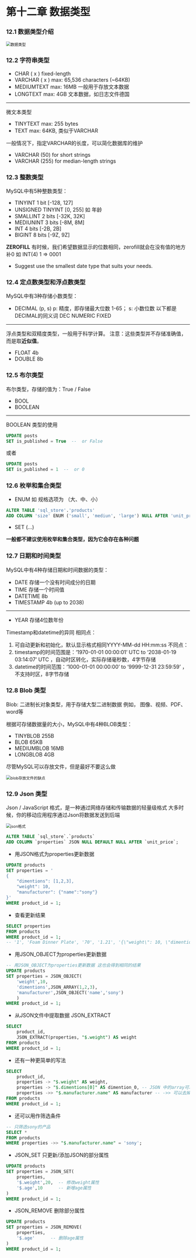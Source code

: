 # 第十二章 数据类型

### 12.1 数据类型介绍

<img src=".\fig\数据类型.png" alt="数据类型" style="zoom:75%;" />

### 12.2 字符串类型
- CHAR ( x )  		fixed-length
- VARCHAR ( x )	       max: 65,536 characters (~64KB)
- MEDIUMTEXT	max: 16MB    一般用于存放文本数据
- LONGTEXT		 max: 4GB   文本数据，如日志文件德国

---

微文本类型

- TINYTEXT		  	max: 255 bytes
- TEXT			      max: 64KB,  类似于VARCHAR

一般情况下，指定VARCHAR的长度，可以简化数据库的维护
- VARCHAR (50)     for short strings
- VARCHAR (255)   for median-length strings
### 12.3 整数类型
MySQL中有5种整数类型：
- TINYINT			1 bit		[-128, 127]
- UNSIGNED TINYINT			      [0, 255]            如 年龄
- SMALLINT			2 bits		[-32K, 32K]
- MEDIUNINT 	    3 bits	[-8M, 8M]
- INT 4 bits 	[-2B, 2B]
- BIGINT	8 bits	[-9Z, 9Z]

**ZEROFILL**
有时候，我们希望数据显示的位数相同，zerofill就会在没有值的地方补0
如 INT(4)   1 => 0001

- Suggest use the smallest date type that suits your needs.

### 12.4 定点数类型和浮点数类型
MySQL中有3种存储小数类型：
- DECIMAL (p, s)    p: 精度，即存储最大位数 1-65；   s: 小数位数
以下都是DECIMAL的同义词
DEC
NUMERIC
FIXED

---
浮点类型和双精度类型，一般用于科学计算。
注意：这些类型并不存储准确值，而是取**近似值**。

- FLOAT		4b
- DOUBLE	8b

### 12.5 布尔类型
布尔类型，存储的值为：True / False
- BOOL
- BOOLEAN

---
BOOLEAN 类型的使用
```SQL
UPDATE posts
SET is_published = True  --  or False
```
或者
```SQL
UPDATE posts
SET is_published = 1  --  or 0
```
### 12.6 枚举和集合类型
- ENUM
如 规格选项为 （大、中、小）
```sql
ALTER TABLE 'sql_store'.'products'
ADD COLUMN 'size' ENUM ('small', 'mediun', 'large') NULL AFTER 'unit_price';
```
- SET (...)

**一般都不建议使用枚举和集合类型，因为它会存在各种问题**

### 12.7 日期和时间类型
MySQL中有4种存储日期和时间数据的类型：
- DATE	存储一个没有时间成分的日期
- TIME	存储一个时间值
- DATETIME		8b
- TIMESTAMP 	4b (up to 2038)

---
- YEAR 	存储4位数年份

Timestamp和datetime的异同
相同点：
1. 可自动更新和初始化，默认显示格式相同YYYY-MM-dd HH:mm:ss
不同点：
2. timestamp的时间范围是：‘1970-01-01 00:00:01’ UTC to ‘2038-01-19 03:14:07’ UTC ，自动时区转化，实际存储毫秒数，4字节存储
3. datetime的时间范围：‘1000-01-01 00:00:00’ to ‘9999-12-31 23:59:59’ ，不支持时区，8字节存储

### 12.8 Blob 类型
Blob: 		二进制长对象类型，用于存储大型二进制数据
例如， 图像、视频、PDF、word等

根据可存储数据量的大小，MySQL中有4种BLOB类型：
- TINYBLOB		255B
- BLOB		65KB
- MEDIUMBLOB	16MB
- LONGBLOB		4GB

尽管MySQL可以存放文件，但是最好不要这么做

<img src=".\fig\blob存放文件的缺点.png" alt="blob存放文件的缺点" style="zoom:75%;" />

### 12.9 Json 类型
Json / JavaScript 格式，是一种通过网络存储和传输数据的轻量级格式
大多时候，你的移动应用程序通过Json将数据发送到后端

<img src=".\fig\json格式.png" alt="json格式" style="zoom:75%;" />

```SQL
ALTER TABLE `sql_store`.`products` 
ADD COLUMN `properties` JSON NULL DEFAULT NULL AFTER `unit_price`;
```
- 用JSON格式为properties更新数据
```sql
UPDATE products
SET properties = '
{
	"dimentions": [1,2,3],
    "weight": 10,
    "manufacturer": {"name":"sony"}
}'
WHERE product_id = 1;
```
- 查看更新结果
```sql
SELECT properties 
FROM products
WHERE product_id = 1;
-- '1', 'Foam Dinner Plate', '70', '1.21', '{\"weight\": 10, \"dimentions\": [1, 2, 3], \"manufacturer\": {\"name\": \"sony\"}}'
```
- 用JSON_OBJECT为properties更新数据
```sql
-- 用JSON_OBJECT为properties更新数据 这也会得到相同的结果
UPDATE products
SET properties = JSON_OBJECT(
	'weight',10, 
    'dimentions',JSON_ARRAY(1,2,3),
    'manufacturer',JSON_OBJECT('name','sony')
    )
WHERE product_id = 1;
```
- 从JSON文件中提取数据  JSON_EXTRACT
```sql
SELECT 
	product_id,
    JSON_EXTRACT(properties, "$.weight") AS weight
FROM products
WHERE product_id = 1;
```
- 还有一种更简单的写法
```sql
SELECT 
	product_id,
    properties -> "$.weight" AS weight,
    properties -> "$.dimentions[0]" AS dimention_0, -- JSON 中的array可以用元素索引取值
	properties ->> "$.manufacturer.name" AS manufacturer -- ->> 可以去掉字符串两边的双引号
FROM products
WHERE product_id = 1;
```
- 还可以用作筛选条件
```sql
-- 只筛选sony的产品
SELECT *
FROM products
WHERE properties ->> "$.manufacturer.name" = 'sony';
```
- JSON_SET 只更新/添加JSON的部分属性
```sql
UPDATE products
SET properties = JSON_SET(
	properties,
    '$.weight',20,  -- 修改weight属性
    '$.age',10      -- 新增age属性
)
WHERE product_id = 1;
```
- JSON_REMOVE 删除部分属性
```sql
UPDATE products
SET properties = JSON_REMOVE(
	properties,
    '$.age'      -- 删除age属性
)
WHERE product_id = 1;
```










